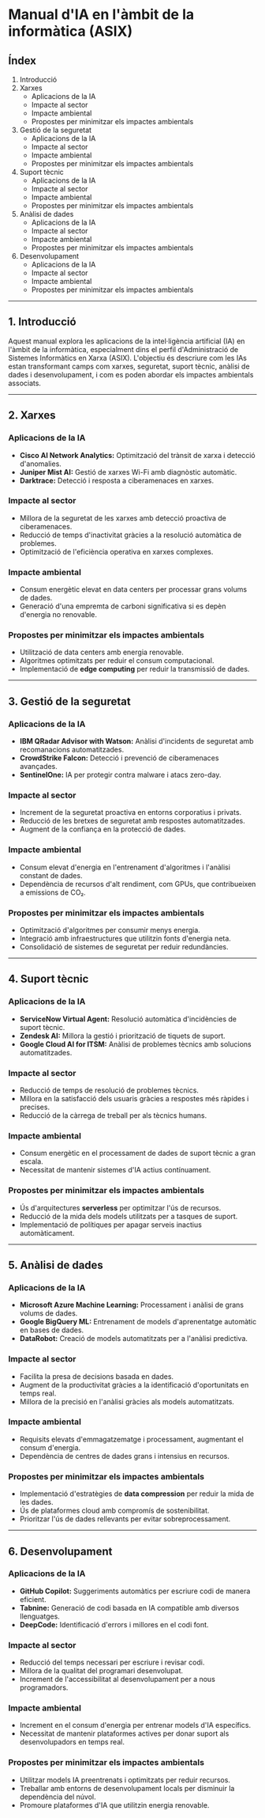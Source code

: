 # Manual d'IA en l'àmbit de la informàtica (ASIX)

## Índex
1. Introducció  
2. Xarxes  
   - Aplicacions de la IA  
   - Impacte al sector  
   - Impacte ambiental  
   - Propostes per minimitzar els impactes ambientals  
3. Gestió de la seguretat  
   - Aplicacions de la IA  
   - Impacte al sector  
   - Impacte ambiental  
   - Propostes per minimitzar els impactes ambientals  
4. Suport tècnic  
   - Aplicacions de la IA  
   - Impacte al sector  
   - Impacte ambiental  
   - Propostes per minimitzar els impactes ambientals  
5. Anàlisi de dades  
   - Aplicacions de la IA  
   - Impacte al sector  
   - Impacte ambiental  
   - Propostes per minimitzar els impactes ambientals  
6. Desenvolupament  
   - Aplicacions de la IA  
   - Impacte al sector  
   - Impacte ambiental  
   - Propostes per minimitzar els impactes ambientals  

---

## 1. Introducció

Aquest manual explora les aplicacions de la intel·ligència artificial (IA) en l'àmbit de la informàtica, especialment dins el perfil d'Administració de Sistemes Informàtics en Xarxa (ASIX). L'objectiu és descriure com les IAs estan transformant camps com xarxes, seguretat, suport tècnic, anàlisi de dades i desenvolupament, i com es poden abordar els impactes ambientals associats.

---

## 2. Xarxes

### Aplicacions de la IA
- **Cisco AI Network Analytics:** Optimització del trànsit de xarxa i detecció d'anomalies.  
- **Juniper Mist AI:** Gestió de xarxes Wi-Fi amb diagnòstic automàtic.  
- **Darktrace:** Detecció i resposta a ciberamenaces en xarxes.  

### Impacte al sector
- Millora de la seguretat de les xarxes amb detecció proactiva de ciberamenaces.  
- Reducció de temps d'inactivitat gràcies a la resolució automàtica de problemes.  
- Optimització de l'eficiència operativa en xarxes complexes.  

### Impacte ambiental
- Consum energètic elevat en data centers per processar grans volums de dades.  
- Generació d'una empremta de carboni significativa si es depèn d'energia no renovable.  

### Propostes per minimitzar els impactes ambientals
- Utilització de data centers amb energia renovable.  
- Algoritmes optimitzats per reduir el consum computacional.  
- Implementació de **edge computing** per reduir la transmissió de dades.  

---

## 3. Gestió de la seguretat

### Aplicacions de la IA
- **IBM QRadar Advisor with Watson:** Anàlisi d'incidents de seguretat amb recomanacions automatitzades.  
- **CrowdStrike Falcon:** Detecció i prevenció de ciberamenaces avançades.  
- **SentinelOne:** IA per protegir contra malware i atacs zero-day.  

### Impacte al sector
- Increment de la seguretat proactiva en entorns corporatius i privats.  
- Reducció de les bretxes de seguretat amb respostes automatitzades.  
- Augment de la confiança en la protecció de dades.  

### Impacte ambiental
- Consum elevat d'energia en l'entrenament d'algoritmes i l'anàlisi constant de dades.  
- Dependència de recursos d'alt rendiment, com GPUs, que contribueixen a emissions de CO₂.  

### Propostes per minimitzar els impactes ambientals
- Optimització d'algoritmes per consumir menys energia.  
- Integració amb infraestructures que utilitzin fonts d'energia neta.  
- Consolidació de sistemes de seguretat per reduir redundàncies.  

---

## 4. Suport tècnic

### Aplicacions de la IA
- **ServiceNow Virtual Agent:** Resolució automàtica d'incidències de suport tècnic.  
- **Zendesk AI:** Millora la gestió i priorització de tiquets de suport.  
- **Google Cloud AI for ITSM:** Anàlisi de problemes tècnics amb solucions automatitzades.  

### Impacte al sector
- Reducció de temps de resolució de problemes tècnics.  
- Millora en la satisfacció dels usuaris gràcies a respostes més ràpides i precises.  
- Reducció de la càrrega de treball per als tècnics humans.  

### Impacte ambiental
- Consum energètic en el processament de dades de suport tècnic a gran escala.  
- Necessitat de mantenir sistemes d'IA actius contínuament.  

### Propostes per minimitzar els impactes ambientals
- Ús d'arquitectures **serverless** per optimitzar l'ús de recursos.  
- Reducció de la mida dels models utilitzats per a tasques de suport.  
- Implementació de polítiques per apagar serveis inactius automàticament.  

---

## 5. Anàlisi de dades

### Aplicacions de la IA
- **Microsoft Azure Machine Learning:** Processament i anàlisi de grans volums de dades.  
- **Google BigQuery ML:** Entrenament de models d'aprenentatge automàtic en bases de dades.  
- **DataRobot:** Creació de models automatitzats per a l'anàlisi predictiva.  

### Impacte al sector
- Facilita la presa de decisions basada en dades.  
- Augment de la productivitat gràcies a la identificació d'oportunitats en temps real.  
- Millora de la precisió en l'anàlisi gràcies als models automatitzats.  

### Impacte ambiental
- Requisits elevats d'emmagatzematge i processament, augmentant el consum d'energia.  
- Dependència de centres de dades grans i intensius en recursos.  

### Propostes per minimitzar els impactes ambientals
- Implementació d'estratègies de **data compression** per reduir la mida de les dades.  
- Ús de plataformes cloud amb compromís de sostenibilitat.  
- Prioritzar l'ús de dades rellevants per evitar sobreprocessament.  

---

## 6. Desenvolupament

### Aplicacions de la IA
- **GitHub Copilot:** Suggeriments automàtics per escriure codi de manera eficient.  
- **Tabnine:** Generació de codi basada en IA compatible amb diversos llenguatges.  
- **DeepCode:** Identificació d'errors i millores en el codi font.  

### Impacte al sector
- Reducció del temps necessari per escriure i revisar codi.  
- Millora de la qualitat del programari desenvolupat.  
- Increment de l'accessibilitat al desenvolupament per a nous programadors.  

### Impacte ambiental
- Increment en el consum d'energia per entrenar models d'IA específics.  
- Necessitat de mantenir plataformes actives per donar suport als desenvolupadors en temps real.  

### Propostes per minimitzar els impactes ambientals
- Utilitzar models IA preentrenats i optimitzats per reduir recursos.  
- Treballar amb entorns de desenvolupament locals per disminuir la dependència del núvol.  
- Promoure plataformes d'IA que utilitzin energia renovable.  
